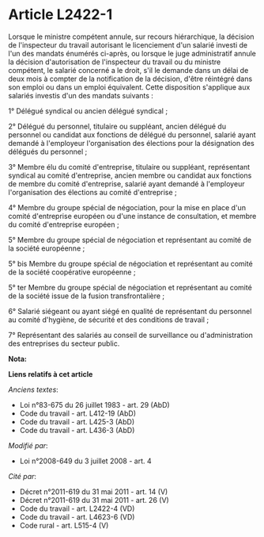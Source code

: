 # Article L2422-1

Lorsque le ministre compétent annule, sur recours hiérarchique, la décision de l'inspecteur du travail autorisant le
licenciement d'un salarié investi de l'un des mandats énumérés ci-après, ou lorsque le juge administratif annule la décision
d'autorisation de l'inspecteur du travail ou du ministre compétent, le salarié concerné a le droit, s'il le demande dans un
délai de deux mois à compter de la notification de la décision, d'être réintégré dans son emploi ou dans un emploi
équivalent. Cette disposition s'applique aux salariés investis d'un des mandats suivants :

1° Délégué syndical ou ancien délégué syndical ;

2° Délégué du personnel, titulaire ou suppléant, ancien délégué du personnel ou candidat aux fonctions de délégué du
personnel, salarié ayant demandé à l'employeur l'organisation des élections pour la désignation des délégués du personnel ;

3° Membre élu du comité d'entreprise, titulaire ou suppléant, représentant syndical au comité d'entreprise, ancien membre ou
candidat aux fonctions de membre du comité d'entreprise, salarié ayant demandé à l'employeur l'organisation des élections au
comité d'entreprise ;

4° Membre du groupe spécial de négociation, pour la mise en place d'un comité d'entreprise européen ou d'une instance de
consultation, et membre du comité d'entreprise européen ;

5° Membre du groupe spécial de négociation et représentant au comité de la société européenne ; 

5° bis Membre du groupe spécial de négociation et représentant au comité de la société coopérative européenne ; 

5° ter Membre du groupe spécial de négociation et représentant au comité de la société issue de la fusion transfrontalière ; 

6° Salarié siégeant ou ayant siégé en qualité de représentant du personnel au comité d'hygiène, de sécurité et des conditions
de travail ;

7° Représentant des salariés au conseil de surveillance ou d'administration des entreprises du secteur public.

**Nota:**



**Liens relatifs à cet article**

_Anciens textes_:

  - Loi n°83-675 du 26 juillet 1983 - art. 29 (AbD)
  - Code du travail - art. L412-19 (AbD)
  - Code du travail - art. L425-3 (AbD)
  - Code du travail - art. L436-3 (AbD)

_Modifié par_:

  - Loi n°2008-649 du 3 juillet 2008 - art. 4

_Cité par_:

  - Décret n°2011-619 du 31 mai 2011 - art. 14 (V)
  - Décret n°2011-619 du 31 mai 2011 - art. 26 (V)
  - Code du travail - art. L2422-4 (VD)
  - Code du travail - art. L4623-6 (VD)
  - Code rural - art. L515-4 (V)
